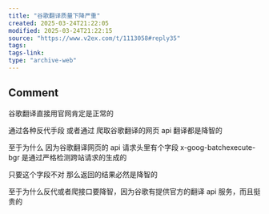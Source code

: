 ```yaml
---
title: "谷歌翻译质量下降严重"
created: 2025-03-24T21:22:05
modified: 2025-03-24T21:22:15
source: "https://www.v2ex.com/t/1113058#reply35"
tags:
tags-link:
type: "archive-web"
---
```


## Comment

谷歌翻译直接用官网肯定是正常的

通过各种反代手段 或者通过 爬取谷歌翻译的网页 api 翻译都是降智的

至于为什么 因为谷歌翻译网页的 api 请求头里有个字段 x-goog-batchexecute-bgr 是通过严格检测跨站请求的生成的

只要这个字段不对 那么返回的结果必然是降智的

至于为什么反代或者爬接口要降智，因为谷歌有提供官方的翻译 api 服务，而且挺贵的
